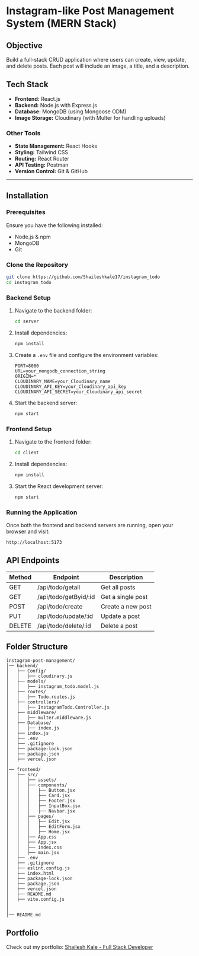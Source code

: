 # Instagram-like Post Management System (MERN Stack)

## Objective

Build a full-stack CRUD application where users can create, view, update, and delete posts. Each post will include an image, a title, and a description.

## Tech Stack

- **Frontend:** React.js
- **Backend:** Node.js with Express.js
- **Database:** MongoDB (using Mongoose ODM)
- **Image Storage:** Cloudinary (with Multer for handling uploads)

### Other Tools

- **State Management:** React Hooks
- **Styling:** Tailwind CSS
- **Routing:** React Router
- **API Testing:** Postman
- **Version Control:** Git & GitHub

---

## Installation

### Prerequisites

Ensure you have the following installed:

- Node.js & npm
- MongoDB
- Git

### Clone the Repository

```bash
git clone https://github.com/Shaileshkale17/instagram_todo
cd instagram_todo
```

### Backend Setup

1. Navigate to the backend folder:
   ```bash
   cd server
   ```
2. Install dependencies:
   ```bash
   npm install
   ```
3. Create a `.env` file and configure the environment variables:

   ```env
   PORT=8080
   URL=your_mongodb_connection_string
   ORIGIN=*
   CLOUDINARY_NAME=your_Cloudinary_name
   CLOUDINARY_API_KEY=your_Cloudinary_api_key
   CLOUDINARY_API_SECRET=your_Cloudinary_api_secret
   ```

4. Start the backend server:
   ```bash
   npm start
   ```

### Frontend Setup

1. Navigate to the frontend folder:
   ```bash
   cd client
   ```
2. Install dependencies:
   ```bash
   npm install
   ```
3. Start the React development server:
   ```bash
   npm start
   ```

### Running the Application

Once both the frontend and backend servers are running, open your browser and visit:

```
http://localhost:5173
```

## API Endpoints

| Method | Endpoint              | Description       |
| ------ | --------------------- | ----------------- |
| GET    | /api/todo/getall      | Get all posts     |
| GET    | /api/todo/getByid/:id | Get a single post |
| POST   | /api/todo/create      | Create a new post |
| PUT    | /api/todo/update/:id  | Update a post     |
| DELETE | /api/todo/delete/:id  | Delete a post     |

## Folder Structure

```
instagram-post-management/
│── backend/
│   ├── Config/
│   │   ├── cloudinary.js
│   ├── models/
│   │   ├── instagram_todo.model.js
│   ├── routes/
│   │   ├── Todo.routes.js
│   ├── controllers/
│   │   ├── InstagramTodo.Controller.js
│   ├── middleware/
│   │   ├── multer.middleware.js
│   ├── Database/
│   │   ├── index.js
│   ├── index.js
│   ├── .env
│   ├── .gitignore
│   ├── package-lock.json
│   ├── package.json
│   ├── vercel.json
│
│── frontend/
│   ├── src/
│   │   ├── assets/
│   │   ├── components/
│   │   │   ├── Button.jsx
│   │   │   ├── Card.jsx
│   │   │   ├── Footer.jsx
│   │   │   ├── InputBox.jsx
│   │   │   ├── Navbar.jsx
│   │   ├── pages/
│   │   │   ├── Edit.jsx
│   │   │   ├── EditForm.jsx
│   │   │   ├── Home.jsx
│   │   ├── App.css
│   │   ├── App.jsx
│   │   ├── index.css
│   │   ├── main.jsx
│   ├── .env
│   ├── .gitignore
│   ├── eslint.config.js
│   ├── index.html
│   ├── package-lock.json
│   ├── package.json
│   ├── vercel.json
│   ├── README.md
│   ├── vite.config.js
│
│
│── README.md

```

## Portfolio

Check out my portfolio: [Shailesh Kale - Full Stack Developer](https://protfolio-shailesh-full-stack-developer.vercel.app/)
